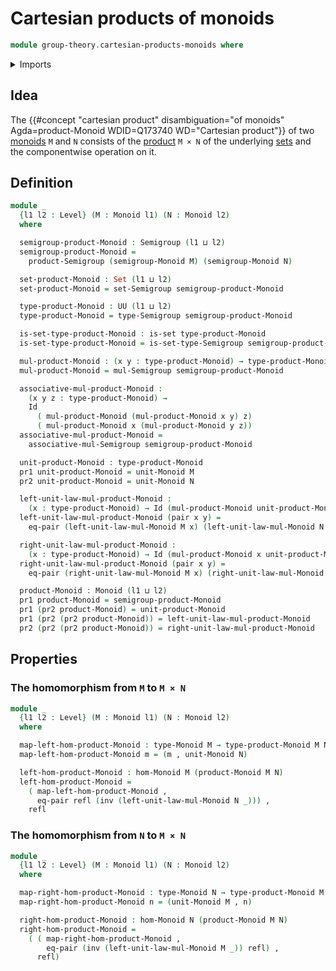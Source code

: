 # Cartesian products of monoids

```agda
module group-theory.cartesian-products-monoids where
```

<details><summary>Imports</summary>

```agda
open import foundation.dependent-pair-types
open import foundation.equality-cartesian-product-types
open import foundation.identity-types
open import foundation.sets
open import foundation.universe-levels

open import group-theory.cartesian-products-semigroups
open import group-theory.homomorphisms-monoids
open import group-theory.monoids
open import group-theory.semigroups
```

</details>

## Idea

The
{{#concept "cartesian product" disambiguation="of monoids" Agda=product-Monoid WDID=Q173740 WD="Cartesian product"}}
of two [monoids](group-theory.monoids.md) `M` and `N` consists of the
[product](foundation.cartesian-product-types.md) `M × N` of the underlying
[sets](foundation.sets.md) and the componentwise operation on it.

## Definition

```agda
module _
  {l1 l2 : Level} (M : Monoid l1) (N : Monoid l2)
  where

  semigroup-product-Monoid : Semigroup (l1 ⊔ l2)
  semigroup-product-Monoid =
    product-Semigroup (semigroup-Monoid M) (semigroup-Monoid N)

  set-product-Monoid : Set (l1 ⊔ l2)
  set-product-Monoid = set-Semigroup semigroup-product-Monoid

  type-product-Monoid : UU (l1 ⊔ l2)
  type-product-Monoid = type-Semigroup semigroup-product-Monoid

  is-set-type-product-Monoid : is-set type-product-Monoid
  is-set-type-product-Monoid = is-set-type-Semigroup semigroup-product-Monoid

  mul-product-Monoid : (x y : type-product-Monoid) → type-product-Monoid
  mul-product-Monoid = mul-Semigroup semigroup-product-Monoid

  associative-mul-product-Monoid :
    (x y z : type-product-Monoid) →
    Id
      ( mul-product-Monoid (mul-product-Monoid x y) z)
      ( mul-product-Monoid x (mul-product-Monoid y z))
  associative-mul-product-Monoid =
    associative-mul-Semigroup semigroup-product-Monoid

  unit-product-Monoid : type-product-Monoid
  pr1 unit-product-Monoid = unit-Monoid M
  pr2 unit-product-Monoid = unit-Monoid N

  left-unit-law-mul-product-Monoid :
    (x : type-product-Monoid) → Id (mul-product-Monoid unit-product-Monoid x) x
  left-unit-law-mul-product-Monoid (pair x y) =
    eq-pair (left-unit-law-mul-Monoid M x) (left-unit-law-mul-Monoid N y)

  right-unit-law-mul-product-Monoid :
    (x : type-product-Monoid) → Id (mul-product-Monoid x unit-product-Monoid) x
  right-unit-law-mul-product-Monoid (pair x y) =
    eq-pair (right-unit-law-mul-Monoid M x) (right-unit-law-mul-Monoid N y)

  product-Monoid : Monoid (l1 ⊔ l2)
  pr1 product-Monoid = semigroup-product-Monoid
  pr1 (pr2 product-Monoid) = unit-product-Monoid
  pr1 (pr2 (pr2 product-Monoid)) = left-unit-law-mul-product-Monoid
  pr2 (pr2 (pr2 product-Monoid)) = right-unit-law-mul-product-Monoid
```

## Properties

### The homomorphism from `M` to `M × N`

```agda
module _
  {l1 l2 : Level} (M : Monoid l1) (N : Monoid l2)
  where

  map-left-hom-product-Monoid : type-Monoid M → type-product-Monoid M N
  map-left-hom-product-Monoid m = (m , unit-Monoid N)

  left-hom-product-Monoid : hom-Monoid M (product-Monoid M N)
  left-hom-product-Monoid =
    ( map-left-hom-product-Monoid ,
      eq-pair refl (inv (left-unit-law-mul-Monoid N _))) ,
    refl
```

### The homomorphism from `N` to `M × N`

```agda
module _
  {l1 l2 : Level} (M : Monoid l1) (N : Monoid l2)
  where

  map-right-hom-product-Monoid : type-Monoid N → type-product-Monoid M N
  map-right-hom-product-Monoid n = (unit-Monoid M , n)

  right-hom-product-Monoid : hom-Monoid N (product-Monoid M N)
  right-hom-product-Monoid =
    ( ( map-right-hom-product-Monoid ,
        eq-pair (inv (left-unit-law-mul-Monoid M _)) refl) ,
      refl)
```
